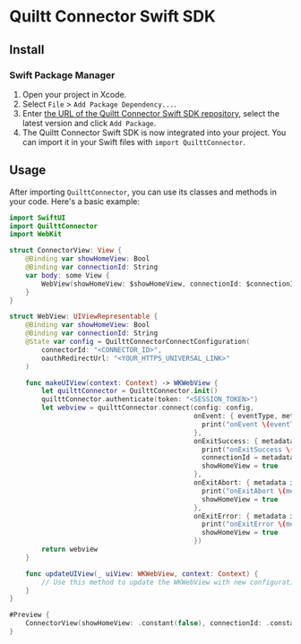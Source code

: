# Quiltt Connector Swift SDK

## Install

### Swift Package Manager

1. Open your project in Xcode.
1. Select `File` > `Add Package Dependency...`.
1. Enter [the URL of the Quiltt Connector Swift SDK repository](https://github.com/quiltt/quiltt-connector-swift-sdk), select the latest version  and click `Add Package`.
1. The Quiltt Connector Swift SDK is now integrated into your project. You can import it in your Swift files with `import QuilttConnector`.

## Usage

After importing `QuilttConnector`, you can use its classes and methods in your code. Here's a basic example:

```swift
import SwiftUI
import QuilttConnector
import WebKit

struct ConnectorView: View {
    @Binding var showHomeView: Bool
    @Binding var connectionId: String
    var body: some View {
        WebView(showHomeView: $showHomeView, connectionId: $connectionId)
    }
}

struct WebView: UIViewRepresentable {
    @Binding var showHomeView: Bool
    @Binding var connectionId: String
    @State var config = QuilttConnectorConnectConfiguration(
        connectorId: "<CONNECTOR_ID>",
        oauthRedirectUrl: "<YOUR_HTTPS_UNIVERSAL_LINK>"
    )

    func makeUIView(context: Context) -> WKWebView {
        let quilttConnector = QuilttConnector.init()
        quilttConnector.authenticate(token: "<SESSION_TOKEN>")
        let webview = quilttConnector.connect(config: config,
                                              onEvent: { eventType, metadata in
                                                print("onEvent \(eventType), \(metadata)")
                                              },
                                              onExitSuccess: { metadata in
                                                print("onExitSuccess \(metadata)")
                                                connectionId = metadata.connectionId!
                                                showHomeView = true
                                              },
                                              onExitAbort: { metadata in
                                                print("onExitAbort \(metadata)")
                                                showHomeView = true
                                              },
                                              onExitError: { metadata in
                                                print("onExitError \(metadata)")
                                                showHomeView = true
                                              })
        return webview
    }

    func updateUIView(_ uiView: WKWebView, context: Context) {
        // Use this method to update the WKWebView with new configuration settings.
    }
}

#Preview {
    ConnectorView(showHomeView: .constant(false), connectionId: .constant("connectionId"))
}
```
